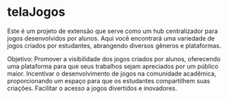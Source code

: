 # telaJogos
Este é um projeto de extensão que serve como um hub centralizador para jogos desenvolvidos por alunos. Aqui você encontrará uma variedade de jogos criados por estudantes, abrangendo diversos gêneros e plataformas.

Objetivo:
Promover a visibilidade dos jogos criados por alunos, oferecendo uma plataforma para que seus trabalhos sejam apreciados por um público maior.
Incentivar o desenvolvimento de jogos na comunidade acadêmica, proporcionando um espaço para que os estudantes compartilhem suas criações.
Facilitar o acesso a jogos divertidos e inovadores.
